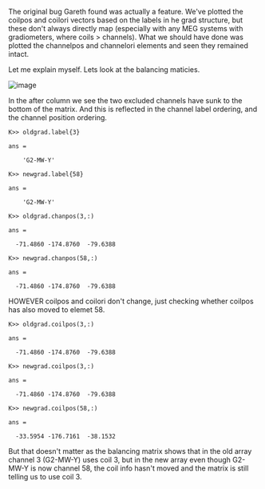 The original bug Gareth found was actually a feature. We've plotted the coilpos and coilori vectors based on the labels in he grad structure, but these don't always directly map (especially with any MEG systems with gradiometers, where coils > channels). What we should have done was plotted the channelpos and channelori elements and seen they remained intact.

Let me explain myself. Lets look at the balancing maticies. 

![image](https://user-images.githubusercontent.com/3579812/191491233-6d923c29-f35b-4f03-9bfd-da2503c3528f.png)

In the after column we see the two excluded channels have sunk to the bottom of the matrix. And this is reflected in the channel label ordering, and the channel position ordering.

```
K>> oldgrad.label{3}

ans =

    'G2-MW-Y'

K>> newgrad.label{58}

ans =

    'G2-MW-Y'

K>> oldgrad.chanpos(3,:)

ans =

  -71.4860 -174.8760  -79.6388

K>> newgrad.chanpos(58,:)

ans =

  -71.4860 -174.8760  -79.6388

```

HOWEVER coilpos and coilori don't change, just checking whether coilpos has also moved to elemet 58.

```
K>> oldgrad.coilpos(3,:)

ans =

  -71.4860 -174.8760  -79.6388

K>> newgrad.coilpos(3,:)

ans =

  -71.4860 -174.8760  -79.6388

K>> newgrad.coilpos(58,:)

ans =

  -33.5954 -176.7161  -38.1532

```

But that doesn't matter as the balancing matrix shows that in the old array channel 3 (G2-MW-Y) uses coil 3, but in the new array even though G2-MW-Y is now channel 58, the coil info hasn't moved and the matrix is still telling us to use coil 3.